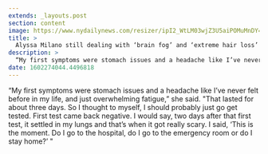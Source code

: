 ```yaml
--- 
extends: _layouts.post 
section: content 
image: https://www.nydailynews.com/resizer/ipI2_WtLM03wjZ3U5aiPOMuMnDY=/1200x0/center/middle/cloudfront-us-east-1.images.arcpublishing.com/tronc/4KCLXXZLKVE5HFZGERL67Q2YUA.jpg 
title: > 
  Alyssa Milano still dealing with ‘brain fog’ and ‘extreme hair loss’ 7 months after coronavirus infection 
description: > 
  “My first symptoms were stomach issues and a headache like I’ve never felt before in my life, and just overwhelming fatigue,” she said."That lasted for about three days.So I thought to myself, I should probably just go get tested.I would say, two days after that first test, it settled in my lungs and that’s when it got really scary.Do I go to the hospital, do I go to the emergency room or do I stay home?’ " 
date: 1602274044.4496818 
--- 
```

“My first symptoms were stomach issues and a headache like I’ve never felt before in my life, and just overwhelming fatigue,” she said. "That lasted for about three days. So I thought to myself, I should probably just go get tested. First test came back negative. I would say, two days after that first test, it settled in my lungs and that’s when it got really scary. I said, ‘This is the moment. Do I go to the hospital, do I go to the emergency room or do I stay home?’ "
